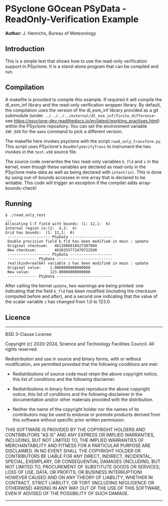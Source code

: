 # PSyclone GOcean PSyData - ReadOnly-Verification Example

**Author:** J. Henrichs, Bureau of Meteorology

## Introduction

This is a simple test that shows how to use the read-only verification
support in PSyclone. It is a stand-alone program that can be compiled
and run. 

## Compilation
A makefile is provided to compile this example. If required
it will compile the dl_esm_inf library and the read-only verification
wrapper library. By default, the compilation uses the version
of the dl_esm_inf library provided as a git submodule (under
``../../../../external/dl_esm_inf/finite_difference``- see
https://psyclone-dev.readthedocs.io/en/latest/working_practises.html)
within the PSyclone repository. You can set the environment variable
``INF_DIR`` for the ``make`` command to pick a different version.

The makefile here invokes psyclone with the script ``read_only_transform.py``.
This script uses PSyclone's ``ReadOnlyVerifyTrans`` to instrument the two
invokes in the ``test.x90`` source file.

The source code overwrites the two read-only variables
``b_fld`` and ``z`` in the kernel, even though these variables are
declared as read-only in the PSyclone meta-data as well as being
declared with ``intent(in)``.  This is done by using out-of-bounds accesses
in one array that is declared to be writable. This code will trigger an
exception if the compiler adds array-bounds-check!

## Running
```
$ ./read_only_test
...
Allocating C-T field with bounds: (1: 12,1:  6)
Internal region is:(2:  4,2:  4)
Grid has bounds:  (1: 12,1:  6)
 ------------------- PSyData -------------------
 Double precision field b_fld has been modified in main : update
 Original checksum:   4611686018427387904
 New checksum:        4638355772470722560
 ------------------- PSyData -------------------
 ------------- PSyData -------------------------
 real(kind=real64) variable z has been modified in main : update
 Original value:    1.0000000000000000     
 New value:         123.00000000000000     
 ------------- PSyData -------------------------
```
After calling the kernel ``update``, two warnings are being printed:
one indicating that the field ``b_fld`` has been modified (including
the checksum computed before and after), and a second one indicating
that the value of the scalar variable ``z`` has changed from 1.0 to
123.0.


## Licence

-----------------------------------------------------------------------------

BSD 3-Clause License

Copyright (c) 2020-2024, Science and Technology Facilities Council.
All rights reserved.

Redistribution and use in source and binary forms, with or without
modification, are permitted provided that the following conditions are met:

* Redistributions of source code must retain the above copyright notice, this
  list of conditions and the following disclaimer.

* Redistributions in binary form must reproduce the above copyright notice,
  this list of conditions and the following disclaimer in the documentation
  and/or other materials provided with the distribution.

* Neither the name of the copyright holder nor the names of its
  contributors may be used to endorse or promote products derived from
  this software without specific prior written permission.

THIS SOFTWARE IS PROVIDED BY THE COPYRIGHT HOLDERS AND CONTRIBUTORS
"AS IS" AND ANY EXPRESS OR IMPLIED WARRANTIES, INCLUDING, BUT NOT
LIMITED TO, THE IMPLIED WARRANTIES OF MERCHANTABILITY AND FITNESS
FOR A PARTICULAR PURPOSE ARE DISCLAIMED. IN NO EVENT SHALL THE
COPYRIGHT HOLDER OR CONTRIBUTORS BE LIABLE FOR ANY DIRECT, INDIRECT,
INCIDENTAL, SPECIAL, EXEMPLARY, OR CONSEQUENTIAL DAMAGES (INCLUDING,
BUT NOT LIMITED TO, PROCUREMENT OF SUBSTITUTE GOODS OR SERVICES;
LOSS OF USE, DATA, OR PROFITS; OR BUSINESS INTERRUPTION) HOWEVER
CAUSED AND ON ANY THEORY OF LIABILITY, WHETHER IN CONTRACT, STRICT
LIABILITY, OR TORT (INCLUDING NEGLIGENCE OR OTHERWISE) ARISING IN
ANY WAY OUT OF THE USE OF THIS SOFTWARE, EVEN IF ADVISED OF THE
POSSIBILITY OF SUCH DAMAGE.

------------------------------------------------------------------------------
